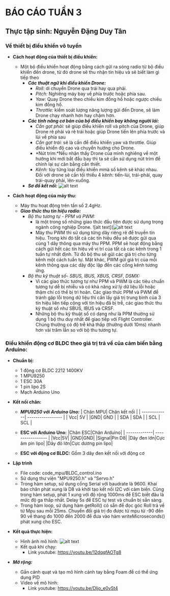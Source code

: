 # BÁO CÁO TUẦN 3

## Thực tập sinh: Nguyễn Đặng Duy Tân

### **Về thiết bị điều khiển vô tuyến**

- **Cách hoạt động của thiết bị điều khiển:**
  - Một bộ điều khiển hoạt động bằng cách gửi ra sóng radio từ bộ điều khiển đến drone, từ đó drone sẽ thu nhận tín hiệu và sẽ biết làm gì tiếp theo
    - ***Các thuật ngữ khi điều khiển Drone:***
      - *Roll:* di chuyển Drone qua trái hay qua phải.
      - *Pitch:* Nghiêng máy bay về phía trước hoặc phía sau.
      - *Yaw:* Quay Drone theo chiều kim đồng hồ hoặc ngược chiều kim đồng hồ.
      - *Throttle:* kiểm soát lượng năng lượng gửi đến Drone, sẽ làm Drone chạy nhanh hơn hay chậm hơn.
    - ***Các tính năng cơ bản của bộ điều khiển bay không người lái:***
      - *Cần gạt phải:* sẽ giúp điều khiển roll và pitch của Drone, giúp Drone rẽ phải và rẽ trái hoặc giúp Drone tiến lên phía trước và lùi về phía sau
      - *Cần gạt trái:* sẽ là cần để điều khiển yaw và throttle. Giúp điều khiển độ cao và chuyển hướng cho Drone.
      - *Nút trim:*Nếu nhận thấy Drone của mình nghiêng về một hướng khi mới bắt đầu bay thì ta sẽ cần sử dụng nút trim để chỉnh lại sự cân bằng cần thiết.  
      - *Kênh:* tùy từng loại điều khiển mmà số kênh sẽ khác nhau. Đối với drone sẽ cần tối thiểu 4 kênh: tiến-lùi, trái-phải, quay trái-quay phải, lên-xuống.
    - ***Sơ đồ kết nối:***
    ![alt text](https://hawacorp.vn/rx-va-tx-la-gi/imager_1_3851_700.jpg)

- **Cách hoạt động của máy thu:**
  - Máy thu hoạt động trên tần số 2.4gHz.
  - ***Giao thức thu tín hiệu radio:***
    - *Bộ thu tương tự - PPM và PWM:*
      - là một trong số những giao thức đầu tiên được sử dụng trọng ngành công nghiệp Drone.
            ![alt text](![alt text](https://dronenodes.com/wp-content/uploads/2020/11/analog-radio-receiver-ppm-pwm.jpg)
      - Máy thu PWM thì sử dụng từng dây riêng rẽ để truyền tín hiệu. Trong khi đó tẩt cả các tín hiệu đều sẽ được gửi qua cùng 1 dây thông qua máy thu PPM. PPM sẽ hoạt động bằng cách gửi hết các tín hiệu về vị trí của tất cả các kênh trong 1 tuần tự nhất định. Từ đó bộ thu sẽ gửi các giá trị cho từng kênh một cách tuần tự. Mặt khác, PWM gửi giá trị của mỗi kênh thông qua các dây độc lập đến các cổng kênh tương ứng.
    - *Bộ thu kỹ thuật số- SBUS, IBUS, XBUS, CRSF, DSMX:*
      - Vì các giao thức tương tự như PPM và PWM là các tiêu chuẩn tương tự dễ bị nhiễu và có khả năng xử lý dữ liệu lỗi hoặc thậm chí có thể bị trì hoãn. Các giao thức PPM và PWM để tránh gặp lỗi trong dữ liệu thì cần lấy giá trị trung bình của 3 tín hiệu liên tiếp cộng với tín hiệu đã bị trễ, các giao thức thu kỹ thuật số như SBUS, IBUS và CRSF.
      - Những bộ thu kỹ thuật số có dạng như là PPM thường sử dụng 1 bộ thu duy nhất để giao tiếp với Flight Controller. Chúng thường có độ trễ khá thấp (thường dưới 10ms) nhanh hơn vài trăm lần so với bộ thu tương tự.

### **Điều khiển động cơ BLDC theo giá trị trả về của cảm biến bằng Arduino:**

- **Chuẩn bị:**
  - 1 động cơ BLDC 2212 1400KV
  - 1 MPU9250
  - 1 ESC 30A
  - 1 pin lipo 2S
  - Mạch Arduino Uno
- **Kết nối chân:**
  - ***MPU9250 với Arduino Uno:***
    | Chân MPU| Chân kết nối |
    | -------------| ----------------- |
    | Vcc| 5V |
    |GND| GND |
    | SDA | SDA |
    | SCL | SCL |

  - **ESC với Arduino Uno:**
    |Chân ESC|Chân Arduino|
    | -------------| ----------------- |
    |Vcc|5V|
    |GND|GND|
    |Signal|Pin D8|
    |Dây đen lớn|Cực âm pin lipo|
    |Dây đỏ lớn|Cực dương pin lipo|

  - **ESC với động cơ BLDC:**
    Gồm 3 dây đen kết nối với động cơ

- **Lập trình**
  - File code: code_mpu/BLDC_control.ino
  - Sử dụng thư viện "MPU9250.h" và "Servo.h"
  - Trong hàm setup, sử dụng cổng Serial với baudrate là 9600. Khai báo chân phát xung là D8 và khởi tạo kết nối I2C với cảm biến. Cũng trong hàm setup, phát 1 xung với độ rộng 1000ms để ESC biết đâu là mức độ ga thấp nhất. Delay 5s để ESC tự test và chuẩn bị sẵn sàng.
  - Trong hàm loop, sử dụng hàm getRoll() có sẵn để đọc góc Roll trả về từ Mpu sau mỗi 25ms. Chuyển đổi giá trị đo được từ mpu từ -90 đến 90 về thang đo 1000 đến 2000 để đưa vào hàm writeMicroseconds() phát xung cho ESC.

- **Kết quả thực hiện:**
  - Hình ảnh mô hình:
    ![alt text](https://f7-zpcloud.zdn.vn/5317691611898339557/fa752f82e18923d77a98.jpg)
  - Kết quả khi chạy:
    - Link youtube: https://youtu.be/12dqqfAOTg8 

- ***Mở rộng:***
  - Gắn cánh quạt và tạo mô hình cánh tay bằng Foam để có thể ứng dụng PID
  - Video về mô hình:
    - Link youtube: https://youtu.be/Dljo_e0vSt4 
